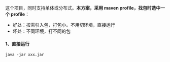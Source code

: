 这个项目，同时支持单体或分布式。**本方案，采用 maven profile，找包时选中一个 profile**：

* 好处：按需引入包，打包小。不用切环境，直接运行
* 坏处：不同环境，打不同的包

#### 1、直接运行

```
java -jar xxx.jar
```